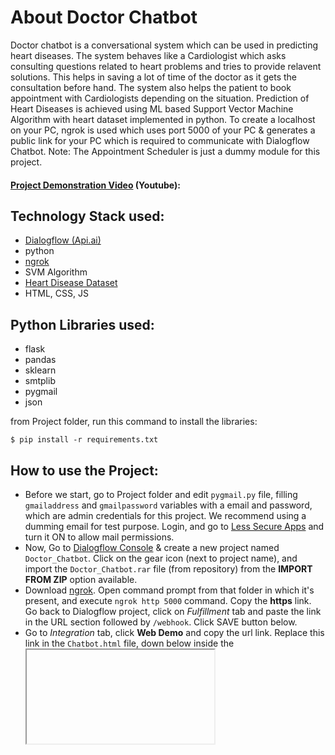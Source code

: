 About Doctor Chatbot
===
Doctor chatbot is a conversational system which can be used in predicting heart diseases. The system behaves like a Cardiologist which asks consulting questions related to heart problems and tries to provide relavent solutions. This helps in saving a lot of time of the doctor as it gets the consultation before hand. The system also helps the patient to book appointment with Cardiologists depending on the situation.
Prediction of Heart Diseases is achieved using ML based Support Vector Machine Algorithm with heart dataset implemented in python. To create a localhost on your PC, ngrok is used which uses port 5000 of your PC & generates a public link for your PC which is required to communicate with Dialogflow Chatbot. 
Note: The Appointment Scheduler is just a dummy module for this project.

#### [Project Demonstration Video](https://youtu.be/p3QAyCCfmLI/) (Youtube):

Technology Stack used:
---
* [Dialogflow (Api.ai)](https://dialogflow.com/)
* python
* [ngrok](https://ngrok.com/)
* SVM Algorithm
* [Heart Disease Dataset](https://www.kaggle.com/ronitf/heart-disease-uci/)
* HTML, CSS, JS

Python Libraries used:
---
* flask
* pandas
* sklearn
* smtplib
* pygmail
* json

from Project folder, run this command to install the libraries:
```
$ pip install -r requirements.txt
```

How to use the Project:
---
* Before we start, go to Project folder and edit `pygmail.py` file, filling `gmailaddress` and `gmailpassword` variables with a email and password, which are admin credentials for this project. We recommend using a dumming email for test purpose. Login, and go to [Less Secure Apps](https://myaccount.google.com/lesssecureapps/) and turn it ON to allow mail permissions.
* Now, Go to [Dialogflow Console](https://dialogflow.cloud.google.com/#/login/) & create a new project named `Doctor_Chatbot`. Click on the gear icon (next to project name), and import the `Doctor_Chatbot.rar` file (from repository) from the **IMPORT FROM ZIP** option available. 
* Download [ngrok](https://ngrok.com/download/). Open command prompt from that folder in which it's present, and execute `ngrok http 5000` command. Copy the **https** link. Go back to Dialogflow project, click on *Fulfillment* tab and paste the link in the URL section followed by `/webhook`. Click SAVE button below.
* Go to *Integration* tab, click **Web Demo** and copy the url link. Replace this link in the `Chatbot.html` file, down below inside the <iframe> where the url is present.
* Next, run `connection.py` file from the Project folder (repository). Open a browser, and enter `localhost:5000` or `127.0.0.1:5000` to execute the interface.
* Watch the [Project video](https://youtu.be/p3QAyCCfmLI/) to check its working.

### Project Screenshot
![Screenshot 1](https://user-images.githubusercontent.com/66524582/83961537-b524ff80-a8b1-11ea-86d3-bf5a58401795.png)
